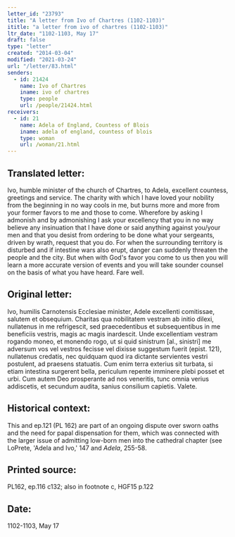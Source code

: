 ```yaml
---
letter_id: "23793"
title: "A letter from Ivo of Chartres (1102-1103)"
ititle: "a letter from ivo of chartres (1102-1103)"
ltr_date: "1102-1103, May 17"
draft: false
type: "letter"
created: "2014-03-04"
modified: "2021-03-24"
url: "/letter/83.html"
senders:
  - id: 21424
    name: Ivo of Chartres
    iname: ivo of chartres
    type: people
    url: /people/21424.html
receivers:
  - id: 21
    name: Adela of England, Countess of Blois
    iname: adela of england, countess of blois
    type: woman
    url: /woman/21.html
---
```

<h2> Translated letter:</h2><p>Ivo, humble minister of the church of Chartres, to Adela, excellent countess, greetings and service. The charity with which I have loved your nobility from the beginning in no way cools in me, but burns more and more from your former favors to me and those to come. Wherefore by asking I admonish and by admonishing I ask your excellency that you in no way believe any insinuation that I have done or said anything against you/your men and that you desist from ordering to be done what your sergeants, driven by wrath, request that you do. For when the surrounding territory is disturbed and if intestine wars also erupt, danger can suddenly threaten the people and the city. But when with God's favor you come to us then you will learn a more accurate version of events and you will take sounder counsel on the basis of what you have heard. Fare well.</p><h2 class="mt-4"> Original letter:</h2><p>Ivo, humilis Carnotensis Ecclesiae minister, Adele excellenti comitissae, salutem et obsequium. Charitas qua nobilitatem vestram ab initio dilexi, nullatenus in me refrigescit, sed praecedentibus et subsequentibus in me beneficiis vestris, magis ac magis inardescit. Unde excellentiam vestram rogando moneo, et monendo rogo, ut si quid sinistrum [al., sinistri] me adversum vos vel vestros fecisse vel dixisse suggestum fuerit (epist. 121), nullatenus credatis, nec quidquam quod ira dictante servientes vestri postulent, ad praesens statuatis. Cum enim terra exterius sit turbata, si etiam intestina surgerent bella, periculum repente imminere plebi posset et urbi. Cum autem Deo prosperante ad nos veneritis, tunc omnia verius addiscetis, et secundum audita, sanius consilium capietis. Valete.</p><h2 class="mt-4"> Historical context:</h2><p>This and ep.121 (PL 162) are part of an ongoing dispute over sworn oaths and the need for papal dispensation for them, which was connected with the larger issue of admitting low-born men into the cathedral chapter (see LoPrete, 'Adela and Ivo,' 147 and <em>Adela</em>, 255-58. &nbsp;</p><h2 class="mt-4"> Printed source:</h2>PL162, ep.116 c132; also in footnote c, HGF15 p.122
<h2 class="mt-4"> Date:</h2>1102-1103, May 17